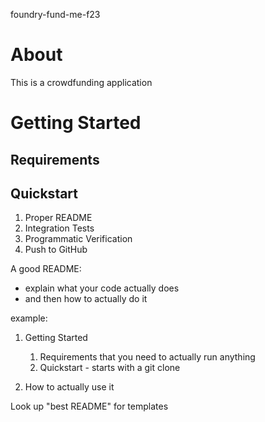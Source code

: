 foundry-fund-me-f23

# About

This is a crowdfunding application

# Getting Started

## Requirements

## Quickstart

1. Proper README
2. Integration Tests
3. Programmatic Verification
4. Push to GitHub

A good README:

-   explain what your code actually does
-   and then how to actually do it

example:

1. Getting Started

    1. Requirements that you need to actually run anything
    2. Quickstart - starts with a git clone

2. How to actually use it

Look up "best README" for templates
